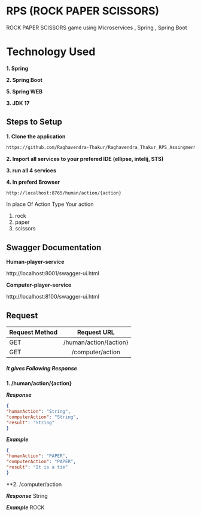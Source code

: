 # RPS (ROCK PAPER SCISSORS)


ROCK PAPER SCISSORS game using Microservices , Spring , Spring Boot

# Technology Used

**1. Spring**

**2. Spring Boot**

**5. Spring WEB**

**3. JDK 17**



## Steps to Setup

**1. Clone the application**

```bash
https://github.com/Raghavendra-Thakur/Raghavendra_Thakur_RPS_Assingment.git
```
**2. Import all services to your prefered IDE (ellipse, intelij, STS)**

**3. run all 4 services**

**4. In preferd Browser**
```bash
http://localhost:8765/human/action/{action}
```
In place Of Action
Type Your action
1. rock
2. paper
3. scissors

## Swagger Documentation

**Human-player-service**

http://localhost:8001/swagger-ui.html

**Computer-player-service**

http://localhost:8100/swagger-ui.html

## Request
| Request Method|Request URL         | 
| ------------- |:-------------:| 
| GET     | /human/action/{action} | 
|GET | /computer/action|

##### It gives Following Response
**1.  /human/action/{action}**

***Response***

```json
{
"humanAction": "String",
"computerAction": "String",
"result": "String"
}
```
***Example***

```json
{
"humanAction": "PAPER",
"computerAction": "PAPER",
"result": "It is a tie"
}
```
**2.  /computer/action

***Response***
String

***Example***
ROCK

